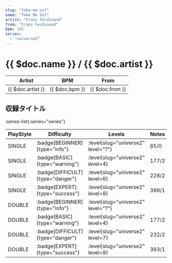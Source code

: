 ```yaml
---
slug: "take-me-out"
name: "Take Me Out"
artist: "Franz Ferdinand"
from: "Franz Ferdinand"
bpm: 105
series:
  - "universe2"
---
```


# {{ $doc.name }} / {{ $doc.artist }}

|Artist|BPM|From|
|------|---|----|
|{{ $doc.artist }}|{{ $doc.bpm }}|{{ $doc.from }}|

## 収録タイトル

:series-list{:series="series"}

|PlayStyle|Difficulty|Levels|Notes|Movie|
|---------|----------|------|-----|-----|
|SINGLE| :badge[BEGINNER]{type="info"}|<div class="field is-grouped is-grouped-multiline"> :level{slug="universe2" level="?"}</div>|65/0||
|SINGLE| :badge[BASIC]{type="warning"}|<div class="field is-grouped is-grouped-multiline"> :level{slug="universe2" level=4}</div>|177/2||
|SINGLE| :badge[DIFFICULT]{type="danger"}|<div class="field is-grouped is-grouped-multiline"> :level{slug="universe2" level=6}</div>|228/2||
|SINGLE| :badge[EXPERT]{type="success"}|<div class="field is-grouped is-grouped-multiline"> :level{slug="universe2" level=9}</div>|396/1||
|DOUBLE| :badge[BEGINNER]{type="info"}|<div class="field is-grouped is-grouped-multiline"> :level{slug="universe2" level="?"}</div>|||
|DOUBLE| :badge[BASIC]{type="warning"}|<div class="field is-grouped is-grouped-multiline"> :level{slug="universe2" level=4}</div>|177/2||
|DOUBLE| :badge[DIFFICULT]{type="danger"}|<div class="field is-grouped is-grouped-multiline"> :level{slug="universe2" level=7}</div>|232/2||
|DOUBLE| :badge[EXPERT]{type="success"}|<div class="field is-grouped is-grouped-multiline"> :level{slug="universe2" level=9}</div>|393/1||
